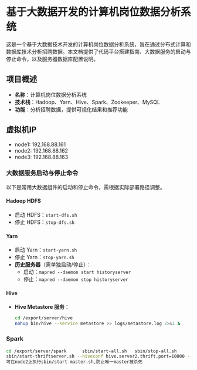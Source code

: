 # 基于大数据开发的计算机岗位数据分析系统

这是一个基于大数据技术开发的计算机岗位数据分析系统，旨在通过分布式计算和数据库技术分析招聘数据。本文档提供了代码平台搭建指南、大数据服务的启动与停止命令，以及服务器数据库配置说明。

## 项目概述
- **名称**：计算机岗位数据分析系统  
- **技术栈**：Hadoop、Yarn、Hive、Spark、Zookeeper、MySQL  
- **功能**：分析招聘数据，提供可视化结果和推荐功能  

## 虚拟机IP
  - node1: 192.168.88.161
  - node2: 192.168.88.162
  - node3: 192.168.88.163

### 大数据服务启动与停止命令

以下是常用大数据组件的启动和停止命令，需根据实际部署路径调整。

#### Hadoop HDFS
- 启动 HDFS：`start-dfs.sh`
- 停止 HDFS：`stop-dfs.sh`

#### Yarn
- 启动 Yarn：`start-yarn.sh`
- 停止 Yarn：`stop-yarn.sh`
- **历史服务器**（需单独启动/停止）：
  - 启动：`mapred --daemon start historyserver`
  - 停止：`mapred --daemon stop historyserver`

#### Hive
- **Hive Metastore 服务**：
  ```bash
  cd /export/server/hive
  nohup bin/hive --service metastore >> logs/metastore.log 2>&1 &
### Spark
  ```bash
  cd /export/server/spark      sbin/start-all.sh   sbin/stop-all.sh
  sbin/start-thriftserver.sh --hiveconf hive.server2.thrift.port=10000 --hiveconf hive.server2.thrift.bind.host=node1 --master local[*]
  可在node2上执行sbin/start-master.sh,防止唯一master被杀死
